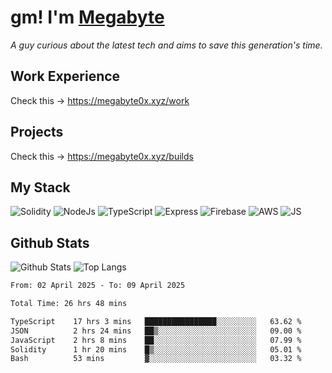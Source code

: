 # gm! I'm [Megabyte](https://megabyte0x.xyz/)

*A guy curious about the latest tech and aims to save this generation's time.*

## Work Experience

Check this -> https://megabyte0x.xyz/work

## Projects

Check this -> https://megabyte0x.xyz/builds

## My Stack

![Solidity](https://img.shields.io/badge/solidity-grey?style=for-the-badge&logo=solidity&logoColor=Green)
![NodeJs](https://img.shields.io/badge/NODE_JS-grey?style=for-the-badge&logo=nodedotjs&logoColor=Green)
![TypeScript](https://img.shields.io/badge/TS-grey?style=for-the-badge&logo=typescript&logoColor=Green)
![Express](https://img.shields.io/badge/EXPRESS-grey?style=for-the-badge&logo=EXPRESS&logoColor=Green)
![Firebase](https://img.shields.io/badge/EXPRESS-grey?style=for-the-badge&logo=EXPRESS&logoColor=Green)
![AWS](https://img.shields.io/badge/AWS-grey?style=for-the-badge&logo=amazonaws&logoColor=Yellow)
![JS](https://img.shields.io/badge/JS-grey?style=for-the-badge&logo=javascript&logoColor=Green)

## Github Stats

![Github Stats](https://github-readme-stats.vercel.app/api?username=megabyte0x&show_icons=true&theme=dark&hide_border=true&bg_color=0D1117) ![Top Langs](https://github-readme-stats.vercel.app/api/top-langs/?username=megabyte0x&layout=compact&theme=dark)

<!--START_SECTION:waka-->

```txt
From: 02 April 2025 - To: 09 April 2025

Total Time: 26 hrs 48 mins

TypeScript    17 hrs 3 mins   ████████████████░░░░░░░░░   63.62 %
JSON          2 hrs 24 mins   ██▒░░░░░░░░░░░░░░░░░░░░░░   09.00 %
JavaScript    2 hrs 8 mins    ██░░░░░░░░░░░░░░░░░░░░░░░   07.99 %
Solidity      1 hr 20 mins    █▒░░░░░░░░░░░░░░░░░░░░░░░   05.01 %
Bash          53 mins         ▓░░░░░░░░░░░░░░░░░░░░░░░░   03.32 %
```

<!--END_SECTION:waka-->


